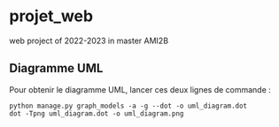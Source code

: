 # projet_web
web project of 2022-2023 in master AMI2B

## Diagramme UML

Pour obtenir le diagramme UML, lancer ces deux lignes de commande :

```
python manage.py graph_models -a -g --dot -o uml_diagram.dot
dot -Tpng uml_diagram.dot -o uml_diagram.png
```